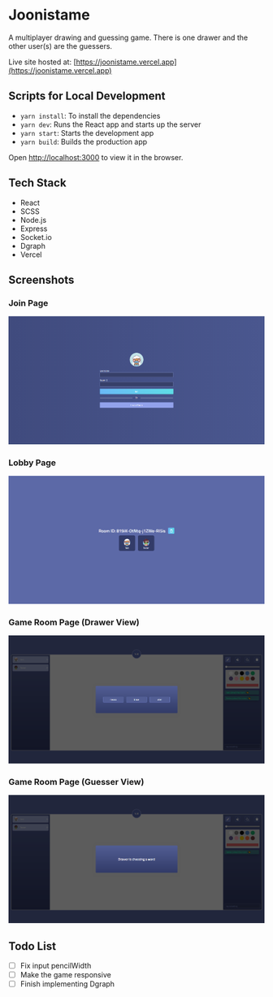 # Joonistame

A multiplayer drawing and guessing game. There is one drawer and the other user(s) are the guessers.

Live site hosted at: [https://joonistame.vercel.app](https://joonistame.vercel.app)

## Scripts for Local Development

- `yarn install`: To install the dependencies
- `yarn dev`: Runs the React app and starts up the server
- `yarn start`: Starts the development app
- `yarn build`: Builds the production app

Open [http://localhost:3000](http://localhost:3000) to view it in the browser.

## Tech Stack
- React
- SCSS
- Node.js
- Express
- Socket.io
- Dgraph
- Vercel

## Screenshots

### Join Page
![Joonistame Join Page](./readme_images/Joonistame-join_page.png)

### Lobby Page
![Joonistame Join Page](./readme_images/Joonistame-lobby_page.png)

### Game Room Page (Drawer View)
![Joonistame Join Page](./readme_images/Joonistame-game_room_page_drawerview.png)

### Game Room Page (Guesser View)
![Joonistame Join Page](./readme_images/Joonistame-game_room_page_guesser_view.png)

## Todo List
* [ ]  Fix input pencilWidth
* [ ]  Make the game responsive
* [ ]  Finish implementing Dgraph